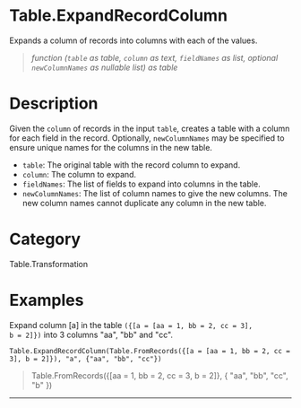 # Table.ExpandRecordColumn
Expands a column of records into columns with each of the values.
> _function (<code>table</code> as table, <code>column</code> as text, <code>fieldNames</code> as list, optional <code>newColumnNames</code> as nullable list) as table_

# Description 
Given the <code>column</code> of records in the input <code>table</code>, creates a table with a column for each field in the record. Optionally, <code>newColumnNames</code> may be specified to ensure unique names for the columns in the new table.
    <ul>
        <li><code>table</code>: The original table with the record column to expand. </li>
        <li><code>column</code>: The column to expand.</li>
        <li><code>fieldNames</code>: The list of fields to expand into columns in the table.</li>
        <li><code>newColumnNames</code>: The list of column names to give the new columns. The new column names cannot duplicate any column in the new table.</li>
    </ul>
# Category 
Table.Transformation
# Examples 
Expand column [a] in the table <code>({[a = [aa = 1, bb = 2, cc = 3], b = 2]})</code> into 3 columns "aa", "bb" and "cc".
```
Table.ExpandRecordColumn(Table.FromRecords({[a = [aa = 1, bb = 2, cc = 3], b = 2]}), "a", {"aa", "bb", "cc"})
```
> Table.FromRecords({[aa = 1,
       bb = 2,
       cc = 3,
       b = 2]}, {
    "aa",
    "bb",
    "cc",
    "b"
})
***

